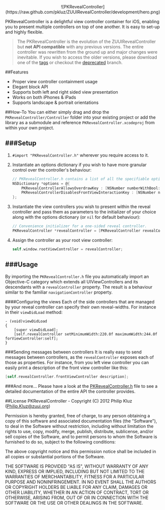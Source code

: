 <center>![PKRevealController](https://raw.github.com/pkluz/ZUUIRevealController/development/hero.png)</center>

PKRevealController is a delightful view controller container for iOS, enabling you to present multiple controllers on top of one another. It is easy to set-up and highly flexible.

>The PKRevealController is the evolution of the ZUUIRevealController but **not API compatible** with any previous versions. The entire controller was rewritten from the ground up and major changes were inevitable. If you wish to access the older versions, please download one of the [tags](https://github.com/pkluz/ZUUIRevealController/tags) or checkout the [deprecated](https://github.com/pkluz/ZUUIRevealController/tree/deprecated) branch.

##Features
- Proper view controller containment usage
- Elegant block API
- Supports both left and right sided view presentation
- Works on both iPhones & iPads
- Supports landscape & portrait orientations

##How-To
You can either simply drag and drop the `PKRevealController/Controller` folder into your existing project or add the library as a submodule and reference `PKRevealController.xcodeproj` from within your own project.

###Setup
--
1. `#import "PKRevealController.h"` wherever you require access to it.

2. Instantiate an options dictionary if you wish to have more granular control over the controller's behaviour:

    ``` objective-c
    // PKRevealController.h contains a list of all the specifiable options
    NSDictionary *options = @{
        PKRevealControllerAllowsOverdrawKey : [NSNumber numberWithBool:YES],
        PKRevealControllerDisablesFrontViewInteractionKey : [NSNumber numberWithBool:YES]
    };
    ```
3. Instantiate the view controllers you wish to present within the reveal controller and pass them as parameters to the initializer of your choice along with the options dictionary (or `nil` for default behaviour):

    ``` objective-c
    // Convenience initializer for a one-sided reveal controller.
    PKRevealController *revealController = [PKRevealController revealControllerWithFrontViewController:frontVC leftViewController:leftVC options:options];
    ```
4. Assign the controller as your root view controller:
	``` objective-c
    self.window.rootViewController = revealController;
	```
	
###Usage
--
By importing the `PKRevealController.h` file you automatically import an Objective-C category which extends all UIViewControllers and its descendants with a `revealController` property. The result is a behaviour similar to the familiar `navigationController` property.

####Configuring the views
Each of the side controllers that are managed by your reveal controller can specify their own reveal-widths. 
For instance in their `viewDidLoad` method:	

```
- (void)viewDidLoad
{
    [super viewDidLoad];
    [self.revealController setMinimumWidth:220.0f maximumWidth:244.0f forViewController:self];
}
```

###Sending messages between controllers
It is really easy to send messages between controllers, as the `revealController` exposes each of those as properties. For instance, from you left view controller you can easily print a description of the front view controller like this:
``` objective-c
[self.revealController.frontViewController description];
```

###And more…
Please have a look at the [PKRevealController.h](https://github.com/pkluz/ZUUIRevealController/blob/development/PKRevealController/Controller/PKRevealController.h) file to see a detailed documentation of the entire API the controller provides.

##License
PKRevealController - Copyright (C) 2012 Philip Kluz (Philip.Kluz@zuui.org)
 
Permission is hereby granted, free of charge, to any person obtaining a copy of this software and associated documentation files (the "Software"), to deal in the Software without restriction, including without limitation the rights to use, copy, modify, merge, publish, distribute, sublicense, and/or sell copies of the Software, and to permit persons to whom the Software is furnished to do so, subject to the following conditions:
 
The above copyright notice and this permission notice shall be included in all copies or substantial portions of the Software.
 
THE SOFTWARE IS PROVIDED "AS IS", WITHOUT WARRANTY OF ANY KIND, EXPRESS OR IMPLIED, INCLUDING BUT NOT LIMITED TO THE WARRANTIES OF MERCHANTABILITY, FITNESS FOR A PARTICULAR PURPOSE AND NONINFRINGEMENT. IN NO EVENT SHALL THE AUTHORS OR COPYRIGHT HOLDERS BE LIABLE FOR ANY CLAIM, DAMAGES OR OTHER LIABILITY, WHETHER IN AN ACTION OF CONTRACT, TORT OR OTHERWISE, ARISING FROM, OUT OF OR IN CONNECTION WITH THE SOFTWARE OR THE USE OR OTHER DEALINGS IN THE SOFTWARE.
